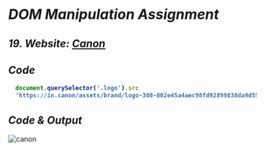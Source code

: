 # _DOM Manipulation Assignment_


## _19. Website: [Canon](https://in.canon/en/consumer)_

## _Code_
<b>
  
```javascript
  document.querySelector('.logo').src
  'https://in.canon/assets/brand/logo-300-002e45a4aec98fd92899838da9d5560f.png'
```
</b>

## _Code & Output_
![canon](https://user-images.githubusercontent.com/91872149/193262058-e32dca1d-ceed-41bc-a651-c63c628b8da7.png)
